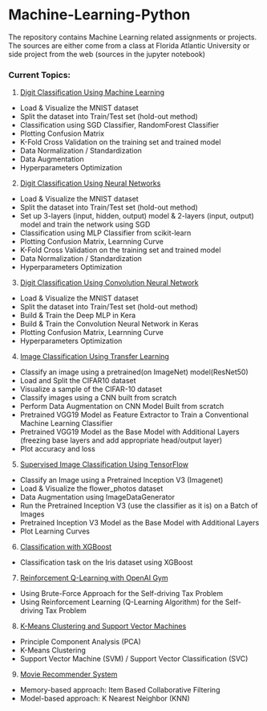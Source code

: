 # Machine-Learning-Python

The repository contains Machine Learning related assignments or projects. The sources are either come from a class at Florida Atlantic University or side project from the web (sources in the jupyter notebook)


### Current Topics:
1. [Digit Classification Using Machine Learning](../master/P1%20Digit%20Classification%20Using%20Machine%20Learning/Project%201.ipynb)
* Load & Visualize the MNIST dataset
* Split the dataset into Train/Test set (hold-out method)
* Classification using SGD Classifier, RandomForest Classifier 
* Plotting Confusion Matrix
* K-Fold Cross Validation on the training set and trained model
* Data Normalization / Standardization
* Data Augmentation
* Hyperparameters Optimization

2. [Digit Classification Using Neural Networks](../master/P2%20Digit%20Classification%20Using%20Neural%20Networks/Project%202.ipynb)
* Load & Visualize the MNIST dataset
* Split the dataset into Train/Test set (hold-out method)
* Set up 3-layers (input, hidden, output) model & 2-layers (input, output) model and train the network using SGD
* Classification using MLP Classifier from scikit-learn
* Plotting Confusion Matrix, Learnning Curve
* K-Fold Cross Validation on the training set and trained model
* Data Normalization / Standardization
* Hyperparameters Optimization

3. [Digit Classification Using Convolution Neural Network](../master/P3%20Digit%20Classification%20Using%20CNN/Project%203.ipynb)
* Load & Visualize the MNIST dataset
* Split the dataset into Train/Test set (hold-out method)
* Build & Train the Deep MLP in Kera
* Build & Train the Convolution Neural Network in Keras
* Plotting Confusion Matrix, Learnning Curve
* Hyperparameters Optimization

4. [Image Classification Using Transfer Learning](../master/P4%20Image%20Classification%20Using%20Transfer%20Learning/Project%204.ipynb)
* Classify an image using a pretrained(on ImageNet) model(ResNet50)
* Load and Split the CIFAR10 dataset
* Visualize a sample of the CIFAR-10 dataset
* Classify images using a CNN built from scratch
* Perform Data Augmentation on CNN Model Built from scratch
* Pretrained VGG19 Model as Feature Extractor to Train a Conventional Machine Learning Classifier
* Pretrained VGG19 Model as the Base Model with Additional Layers (freezing base layers and add appropriate head/output layer)
* Plot accuracy and loss

5. [Supervised Image Classification Using TensorFlow](../master/P5%20Supervised%20Image%20Classification%20Using%20TensorFlow/Project%205.ipynb)
* Classify an Image using a Pretrained Inception V3 (Imagenet)
* Load & Visualize the flower_photos dataset
* Data Augmentation using ImageDataGenerator
* Run the Pretrained Inception V3 (use the classifier as it is) on a Batch of Images
* Pretrained Inception V3 Model as the Base Model with Additional Layers
* Plot Learning Curves

6. [Classification with XGBoost](../master/Classification%20with%20XGBoost.ipynb)
* Classification task on the Iris dataset using XGBoost

7. [Reinforcement Q-Learning with OpenAI Gym](../master/Reinforcement%20Q-Learning%20with%20OpenAI%20Gym.ipynb)
* Using Brute-Force Approach for the Self-driving Tax Problem
* Using Reinforcement Learning (Q-Learning Algorithm) for the Self-driving Tax Problem

8. [K-Means Clustering and Support Vector Machines](../master/K-Means%20Clustering%20and%20Support%20Vector%20Machines.ipynb)
* Principle Component Analysis (PCA)
* K-Means Clustering
* Support Vector Machine (SVM) / Support Vector Classification (SVC)

9. [Movie Recommender System](../master/Movie%20Recommender%20System/Movie%20Recommender%20System.ipynb)
* Memory-based approach: Item Based Collaborative Filtering
* Model-based approach: K Nearest Neighbor (KNN)









